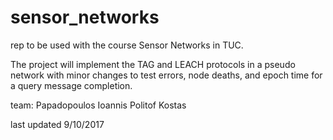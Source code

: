# sensor_networks
rep to be used with the course Sensor Networks in TUC.

The project will implement the TAG and LEACH protocols in a pseudo network with minor changes to test errors, node deaths, and epoch time for a query message completion.

team: Papadopoulos Ioannis
      Politof Kostas
      
last updated 9/10/2017
